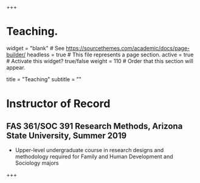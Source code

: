 +++
# Teaching.
widget = "blank"  # See https://sourcethemes.com/academic/docs/page-builder/
headless = true  # This file represents a page section.
active = true  # Activate this widget? true/false
weight = 110  # Order that this section will appear.

title = "Teaching"
subtitle = ""

# Instructor of Record
## FAS 361/SOC 391 Research Methods, Arizona State University, Summer 2019
* Upper-level undergraduate course in research designs and methodology required for Family and Human Development and Sociology majors

+++
